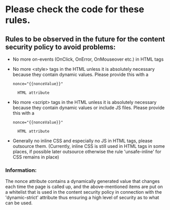 # Please check the code for these rules.

## Rules to be observed in the future for the content security policy to avoid problems:

- No more on-events (OnClick, OnError, OnMouseover etc.) in HTML tags
- No more \<style> tags in the HTML unless it is absolutely necessary because they contain dynamic values. Please provide this with a

  `nonce="{{nonceValue}}"`

      	HTML attribute

- No more \<script> tags in the HTML unless it is absolutely necessary because they contain dynamic values ​​or include JS files. Please provide this with a

  `nonce="{{nonceValue}}"`

      	HTML attribute

- Generally no inline CSS and especially no JS in HTML tags, please outsource them. (Currently, inline CSS is still used in HTML tags in some places, if possible later outsource otherwise the rule 'unsafe-inline' for CSS remains in place)

### Information:

The nonce attribute contains a dynamically generated value that changes each time the page is called up, and the above-mentioned items are put on a whitelist that is used in the content security policy in connection with the 'dynamic-strict' attribute thus ensuring a high level of security as to what can be used.
